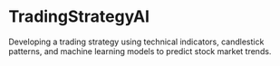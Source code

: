 # TradingStrategyAI
Developing a trading strategy using technical indicators, candlestick patterns, and machine learning models to predict stock market trends.
